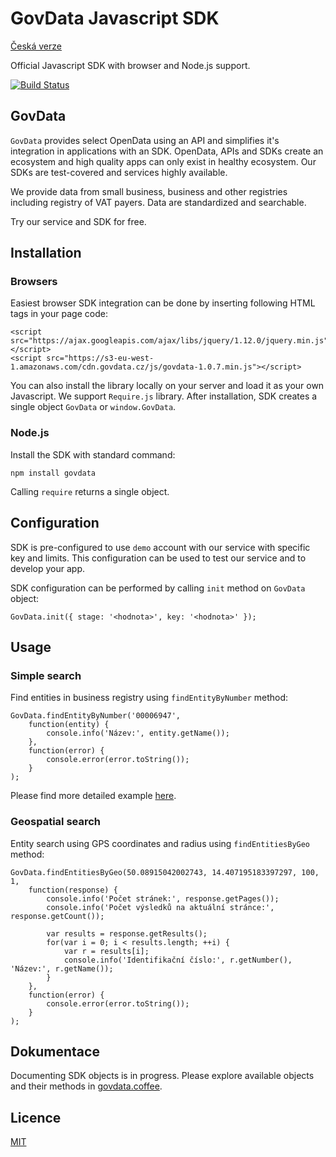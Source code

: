 # GovData Javascript SDK

[Česká verze](README.md)

Official Javascript SDK with browser and Node.js support.

[![Build Status](https://travis-ci.org/hackenbruder/govdata-js.svg)](https://travis-ci.org/hackenbruder/govdata-js)

## GovData

`GovData` provides select OpenData using an API and simplifies it's integration in applications with an SDK. OpenData, APIs and SDKs create an ecosystem and high quality apps can only exist in healthy ecosystem. Our SDKs are test-covered and services highly available.

We provide data from small business, business and other registries including registry of VAT payers. Data are standardized and searchable.

Try our service and SDK for free.

## Installation
### Browsers

Easiest browser SDK integration can be done by inserting following HTML tags in your page code:

    <script src="https://ajax.googleapis.com/ajax/libs/jquery/1.12.0/jquery.min.js"></script>
	<script src="https://s3-eu-west-1.amazonaws.com/cdn.govdata.cz/js/govdata-1.0.7.min.js"></script>

You can also install the library locally on your server and load it as your own Javascript. We support `Require.js` library. After installation, SDK creates a single object `GovData` or `window.GovData`.

### Node.js

Install the SDK with standard command:
	
	npm install govdata

Calling `require` returns a single object.

## Configuration

SDK is pre-configured to use `demo` account with our service with specific key and limits. This configuration can be used to test our service and to develop your app.

SDK configuration can be performed by calling `init` method on `GovData` object:
	
	GovData.init({ stage: '<hodnota>', key: '<hodnota>' });

## Usage
### Simple search

Find entities in business registry using `findEntityByNumber` method:

	GovData.findEntityByNumber('00006947',
		function(entity) {
			console.info('Název:', entity.getName());
		},
		function(error) {
			console.error(error.toString());
		}
	);

Please find more detailed example [here](https://gist.github.com/hackenbruder/9313b37361efab6391d5).

### Geospatial search

Entity search using GPS coordinates and radius using `findEntitiesByGeo` method:

    GovData.findEntitiesByGeo(50.08915042002743, 14.407195183397297, 100, 1,
        function(response) {
            console.info('Počet stránek:', response.getPages());
            console.info('Počet výsledků na aktuální stránce:', response.getCount());

            var results = response.getResults();
            for(var i = 0; i < results.length; ++i) {
                var r = results[i];
                console.info('Identifikační číslo:', r.getNumber(), 'Název:', r.getName());
            }
        },
        function(error) {
            console.error(error.toString());
        }
    );

## Dokumentace

Documenting SDK objects is in progress. Please explore available objects and their methods in [govdata.coffee](src/govdata.coffee?ts=2).

## Licence

[MIT](LICENSE.md)
